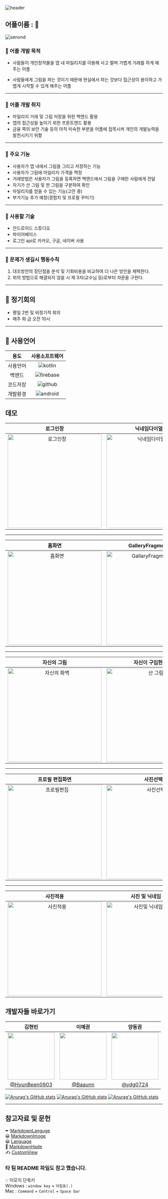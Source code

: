 ![header](https://capsule-render.vercel.app/api?type=waving&color=0&text=TeamFPS)
## 어플이름 : :art:
![senond](https://capsule-render.vercel.app/api?type=transparent&fontColor=888888&text=OnlineGallery&fontSize=80)
### :notebook_with_decorative_cover: 어플 개발 목적
 - 사람들이 개인창작물을 앱 내 마일리지를 이용해 사고 팔며 가볍게 거래를 하게 해주는 어플

 - 사람들에게 그림을 파는 것이기 때문에 현실에서 파는 것보다 접근성이 용이하고 가볍게 시작할 수 있게 해주는 어플
***
### :closed_book: 어플 개발 취지  
 - 마일리지 거래 및 그림 저장을 위한 백엔드 활용 
 - 앱의 접근성을 높이기 위한 프론트엔드 활용 
 - 금융 쪽의 보안 기술 등의 아직 미숙한 부분을 어플에 접목시켜 개인의 개발능력을 발전시키기 위함
***
### :orange_book: 주요 기능
 - 사용자가 앱 내에서 그림을 그리고 저장하는 기능
 - 사용자가 그림에 마일리지 가격을 책정
 - 거래방법은 사용자가 그림을 등록하면 백엔드에서 그림을 구매한 사람에게 전달
 - 자기가 산 그림 및 판 그림을 구분하여 확인
 - 마일리지를 얻을 수 있는 기능(고안 중)
 - 부가기능 추가 예정(경험치 및 프로필 꾸미기)
***
### :ledger: 사용할 기술
 - 안드로이드 스튜디오
 - 파이어베이스
 - 로그인 api로 카카오, 구글, 네이버 사용
***
### :green_book: 문제가 생길시 행동수칙
   1. 대조방안의 장단점을 분석 및 기회비용을 비교하여 더 나은 방안을 채택한다.
   2. 위의 방법으로 해결되지 않을 시 제 3자(교수님 등)로부터 자문을 구한다.
***
## :blue_book: 정기회의
 - 평일 2번 및 비정기적 회의
 - 매주 화 금 오전 10시
***
## :notebook: 사용언어 
**용도** | **사용소프트웨어**
:-----------------------: | :-----------------------:
사용언어| ![kotlin](https://img.shields.io/badge/Kotlin-0095D5?&style=for-the-badge&logo=kotlin&logoColor=white)
백엔드|![firebase](https://img.shields.io/badge/Firebase-039BE5?style=for-the-badge&logo=Firebase&logoColor=white) 
코드저장|![github](https://img.shields.io/badge/GitHub-100000?style=for-the-badge&logo=github&logoColor=white) 
개발환경|![android](https://img.shields.io/badge/Android-3DDC84?style=for-the-badge&logo=android&logoColor=white)

## 데모

 **로그인창** | **닉네임다이얼로그** | **닉네임다이얼로그설정** 
 :-------------------: | :--------------------: | :--------------------: 
<img src="https://github.com/2024TUKCOMSP/TeamFPS/blob/main/app/src/main/res/drawable/demo0.jpg" alt="로그인창" width="300"/> | <img src="https://github.com/2024TUKCOMSP/TeamFPS/blob/main/app/src/main/res/drawable/demo1.jpg" alt="닉네임다이얼로그" width="300"/> | <img src="https://github.com/2024TUKCOMSP/TeamFPS/blob/main/app/src/main/res/drawable/demo01.jpg" alt="닉네임다이얼로그" width="300"/>
***
 **홈화면** | **GalleryFragment화면** | **그림저장다이얼로그** 
 :-------------------: | :--------------------: | :--------------------: 
<img src="https://github.com/2024TUKCOMSP/TeamFPS/blob/main/app/src/main/res/drawable/demo2.jpg" alt="홈화면" width="300"/> | <img src="https://github.com/2024TUKCOMSP/TeamFPS/blob/main/app/src/main/res/drawable/demo3.jpg" alt="GallaryFragment화면" width="300"/> | <img src="https://github.com/2024TUKCOMSP/TeamFPS/blob/main/app/src/main/res/drawable/demo4.jpg" alt="그림 저장" width="300"/>
***
 **자신의 그림** | **자신이 구입한 그림** | **메뉴버튼** 
 :-------------------: | :--------------------: | :--------------------: 
<img src="https://github.com/2024TUKCOMSP/TeamFPS/blob/main/app/src/main/res/drawable/demo5.jpg" alt="자신의 화백" width="300"/> | <img src="https://github.com/2024TUKCOMSP/TeamFPS/blob/main/app/src/main/res/drawable/demo6.jpg" alt="산 그림" width="300"/> | <img src="https://github.com/2024TUKCOMSP/TeamFPS/blob/main/app/src/main/res/drawable/demo7.jpg" alt="메뉴버튼" width="300"/>
***
 **프로필 편집화면** | **사진선택** | **자신의갤러리** 
 :-------------------: | :--------------------: | :--------------------: 
<img src="https://github.com/2024TUKCOMSP/TeamFPS/blob/main/app/src/main/res/drawable/demo9.jpg" alt="프로필편집" width="300"/> | <img src="https://github.com/2024TUKCOMSP/TeamFPS/blob/main/app/src/main/res/drawable/demo10.jpg" alt="사진선택" width="300"/> | <img src="https://github.com/2024TUKCOMSP/TeamFPS/blob/main/app/src/main/res/drawable/demo11.jpg" alt="자신의갤러리" width="300"/>
***
 **사진적용** | **사진 및 닉네임 적용후** 
 :-------------------: | :--------------------: 
<img src="https://github.com/2024TUKCOMSP/TeamFPS/blob/main/app/src/main/res/drawable/demo12.jpg" alt="사진적용" width="300"/> | <img src="https://github.com/2024TUKCOMSP/TeamFPS/blob/main/app/src/main/res/drawable/demo13.jpg" alt="사진및 닉네임 적용후" width="300"/>




## 개발자들 바로가기
**김현빈** | **이예권** | **양동권**
:------: | :-------: | :-------:
<img src="https://avatars.githubusercontent.com/u/134044125?s=64&v=4" width="150" height="150"/> | <img src="https://avatars.githubusercontent.com/u/169049312?s=64&v=4" width="150" height="150"/> | <img src="https://avatars.githubusercontent.com/u/89330538?s=64&v=4" width="150" height="150"/>
[@HyunBeen0903](https://github.com/HyunBeen0903) | [@Baaunn](https://github.com/Baaunn) | [@ydg0724](https://github.com/ydg0724)

[![Anurag's GitHub stats](https://github-readme-stats.vercel.app/api?username=HyunBeen0903)](https://github.com/anuraghazra/github-readme-stats)
[![Anurag's GitHub stats](https://github-readme-stats.vercel.app/api?username=ydg0724)](https://github.com/anuraghazra/github-readme-stats)
[![Anurag's GitHub stats](https://github-readme-stats.vercel.app/api?username=Baaunn)](https://github.com/anuraghazra/github-readme-stats)
***
## 참고자료 및 문헌
✒ [MarkdownLanguge](https://inpa.tistory.com/entry/MarkDown-%F0%9F%93%9A-%EB%A7%88%ED%81%AC%EB%8B%A4%EC%9A%B4-%EB%AC%B8%EB%B2%95-%F0%9F%92%AF-%EC%A0%95%EB%A6%AC "마크다운언어 총정리") <br>
😀 [MarkdownImoge](https://inpa.tistory.com/entry/MarkDown-%F0%9F%93%9A-Emoji-%EC%9D%B4%EB%AA%A8%ED%8B%B0%EC%BD%98-%EC%82%AC%EC%9A%A9%ED%95%98%EA%B8%B0 "마크다운 이모지") <br>
😀 [Language](https://shields.io/badges "소프트웨어 로그생성") <br>
💬 [MarkdownHade](https://github.com/kyechan99/capsule-render?tab=readme-ov-file#wave "제목 꾸미기") <br>
✍ [CustomView](https://www.youtube.com/watch?v=8mjv_iDSLcw "그림판") <br>
### 타 팀 README 파일도 참고 했습니다.
💡  이모지 단축키<br>
Windows : `window key` + `마침표(.)`<br>
Mac : `Command` + `Control` + `Space bar`

